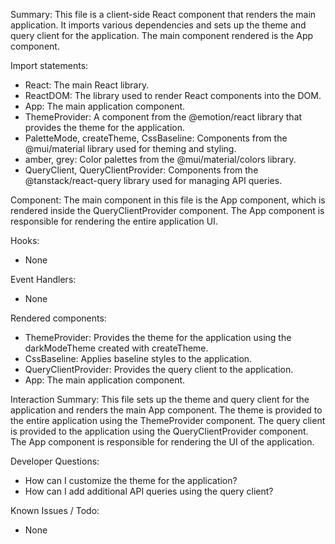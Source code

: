 Summary:
This file is a client-side React component that renders the main application. It imports various dependencies and sets up the theme and query client for the application. The main component rendered is the App component.

Import statements:
- React: The main React library.
- ReactDOM: The library used to render React components into the DOM.
- App: The main application component.
- ThemeProvider: A component from the @emotion/react library that provides the theme for the application.
- PaletteMode, createTheme, CssBaseline: Components from the @mui/material library used for theming and styling.
- amber, grey: Color palettes from the @mui/material/colors library.
- QueryClient, QueryClientProvider: Components from the @tanstack/react-query library used for managing API queries.

Component:
The main component in this file is the App component, which is rendered inside the QueryClientProvider component. The App component is responsible for rendering the entire application UI.

Hooks:
- None

Event Handlers:
- None

Rendered components:
- ThemeProvider: Provides the theme for the application using the darkModeTheme created with createTheme.
- CssBaseline: Applies baseline styles to the application.
- QueryClientProvider: Provides the query client to the application.
- App: The main application component.

Interaction Summary:
This file sets up the theme and query client for the application and renders the main App component. The theme is provided to the entire application using the ThemeProvider component. The query client is provided to the application using the QueryClientProvider component. The App component is responsible for rendering the UI of the application.

Developer Questions:
- How can I customize the theme for the application?
- How can I add additional API queries using the query client?

Known Issues / Todo:
- None